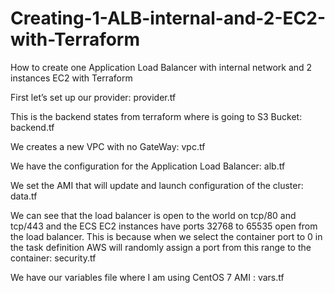 # Creating-1-ALB-internal-and-2-EC2-with-Terraform
How to create one Application Load Balancer with internal network and 2 instances EC2 with Terraform

First let’s set up our provider: provider.tf

This is the backend states from terraform where is going to S3 Bucket: backend.tf

We creates a new VPC with no GateWay: vpc.tf

We have the configuration for the Application Load Balancer: alb.tf

We set the AMI that will update and launch configuration of the cluster: data.tf

We can see that the load balancer is open to the world on tcp/80 and tcp/443 and the ECS EC2 instances have ports 32768 to 65535 open from the load balancer. This is because when we select the container port to 0 in the task definition AWS will randomly assign a port from this range to the container: security.tf

We have our variables file where I am using CentOS 7 AMI : vars.tf

